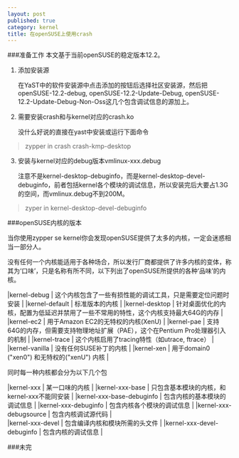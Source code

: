 ```yaml
---
layout: post
published: true
category: kernel
title: 在openSUSE上使用crash
---
```


###准备工作
本文基于当前openSUSE的稳定版本12.2。   

1. 添加安装源

    在YaST中的软件安装源中点击添加的按钮后选择社区安装源，然后把openSUSE-12.2-debug, openSUSE-12.2-Update-Debug, openSUSE-12.2-Update-Debug-Non-Oss这几个包含调试信息的源加上。

2. 需要安装crash和与kernel对应的crash.ko

    没什么好说的直接在yast中安装或运行下面命令
    
 >zypper in crash crash-kmp-desktop

3. 安装与kernel对应的debug版本vmlinux-xxx.debug

    注意不是kernel-desktop-debuginfo，而是kernel-desktop-devel-debuginfo，前者包括kernel各个模块的调试信息，所以安装完后大要占1.3G的空间，而vmlinux.debug不到200M。   

 >zyper in kernel-desktop-devel-debuginfo

###openSUSE内核的版本

当你使用zypper se kernel你会发现openSUSE提供了太多的内核，一定会迷惑相当一部分人。

没有任何一个内核能适用于各种场合，所以发行厂商都提供了许多内核的变体，称其为‘口味’，只是名称有所不同，以下列出了openSUSE所提供的各种‘品味’的内核。

|kernel-debug     | 这个内核包含了一些有损性能的调试工具，只是需要定位问题时安装    |
|kernel-default   | 标准版本的内核   |
|kernel-desktop   | 针对桌面优化的内核，配置为低延迟并禁用了一些不常用的特性，这个内核支持最大64G的内存  | 
|kernel-ec2       | 用于Amazon EC2的无特权的内核(XenU)            |
|kernel-pae       | 支持64G的内存，但需要支持物理地址扩展（PAE），这个在Pentium Pro处理器引入的机制   |
|kernel-trace     | 这个内核启用了tracing特性（如utrace, ftrace）  | 
|kernel-vanilla   | 没有任何SUSE补丁的内核                        |
|kernel-xen       | 用于domain0 ("xen0") 和无特权的("xenU") 内核   |  

同时每一种内核都会分为以下几个包  

|kernel-xxx                 | 某一口味的内核                            |
|kernel-xxx-base            | 只包含基本模块的内核，和kernel-xxx不能同安装  | 
|kernel-xxx-base-debuginfo  | 包含内核的基本模块的调试信息                 | 
|kernel-xxx-debuginfo       | 包含内核各个模块的调试信息                   |
|kernel-xxx-debugsource     | 包含内核调试源代码                         |  
|kernel-xxx-devel           | 包含编译内核和模块所需的头文件                | 
|kernel-xxx-devel-debuginfo | 包含内核的调试信息                          |

###未完